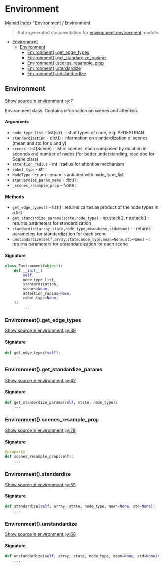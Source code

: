# Environment

[Mymid Index](../README.md#mymid-index) /
[Environment](./index.md#environment) /
Environment

> Auto-generated documentation for [environment.environment](https://github.com/enricobu96/myMID/blob/main/environment/environment.py) module.

- [Environment](#environment)
  - [Environment](#environment-1)
    - [Environment().get_edge_types](#environment()get_edge_types)
    - [Environment().get_standardize_params](#environment()get_standardize_params)
    - [Environment().scenes_resample_prop](#environment()scenes_resample_prop)
    - [Environment().standardize](#environment()standardize)
    - [Environment().unstandardize](#environment()unstandardize)

## Environment

[Show source in environment.py:7](https://github.com/enricobu96/myMID/blob/main/environment/environment.py#L7)

Environment class. Contains information on scenes and attention.

#### Arguments

- `node_type_list` - list(str) : list of types of node, e.g. PEDESTRIAN
- `standardization` - dict() : information on standardization of scenes (mean and std for x and y)
- `scenes` - list(Scene) : list of scenes, each composed by duration in seconds and number of nodes (for better understanding, read doc for Scene class)
- `attention_radius` - int : radius for attention mechanism
- `robot_type` - str :
- `NodeType` - Enum : enum istantiated with node_type_list
- `standardize_param_memo` - dict() :
- `_scenes_resample_prop` - None :

#### Methods

- `get_edge_types()` - list() : returns cartesian product of the node types in a list
- `get_standardize_params(state,node_type)` - np.stack(), np.stack() : returns parameters for standardization
- `standardize(array,state,node_type,mean=None,std=None)` - : returns parameters for standardization for each scene
- `unstandardize(self,array,state,node_type,mean=None,std=None)` - : returns parameters for unstandardization for each scene

#### Signature

```python
class Environment(object):
    def __init__(
        self,
        node_type_list,
        standardization,
        scenes=None,
        attention_radius=None,
        robot_type=None,
    ):
        ...
```

### Environment().get_edge_types

[Show source in environment.py:39](https://github.com/enricobu96/myMID/blob/main/environment/environment.py#L39)

#### Signature

```python
def get_edge_types(self):
    ...
```

### Environment().get_standardize_params

[Show source in environment.py:42](https://github.com/enricobu96/myMID/blob/main/environment/environment.py#L42)

#### Signature

```python
def get_standardize_params(self, state, node_type):
    ...
```

### Environment().scenes_resample_prop

[Show source in environment.py:78](https://github.com/enricobu96/myMID/blob/main/environment/environment.py#L78)

#### Signature

```python
@property
def scenes_resample_prop(self):
    ...
```

### Environment().standardize

[Show source in environment.py:59](https://github.com/enricobu96/myMID/blob/main/environment/environment.py#L59)

#### Signature

```python
def standardize(self, array, state, node_type, mean=None, std=None):
    ...
```

### Environment().unstandardize

[Show source in environment.py:68](https://github.com/enricobu96/myMID/blob/main/environment/environment.py#L68)

#### Signature

```python
def unstandardize(self, array, state, node_type, mean=None, std=None):
    ...
```


